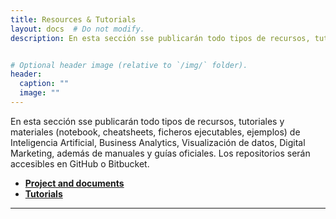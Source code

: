 ```yaml
---
title: Resources & Tutorials
layout: docs  # Do not modify.
description: En esta sección sse publicarán todo tipos de recursos, tutoriales y materiales (notebook, cheatsheets, ficheros ejecutables, ejemplos) de Inteligencia Artificial, Business Analytics, Visualización de datos, Digital Marketing.


# Optional header image (relative to `/img/` folder).
header:
  caption: ""
  image: ""
---
```


En esta sección sse publicarán todo tipos de recursos, tutoriales y materiales (notebook, cheatsheets, ficheros ejecutables, ejemplos) de Inteligencia Artificial, Business Analytics, Visualización de datos, Digital Marketing, además de manuales y guías oficiales. Los repositorios serán accesibles en GitHub o Bitbucket.

- **[Project and documents](/projects/)**
- **[Tutorials](../tutorials/)**

***
